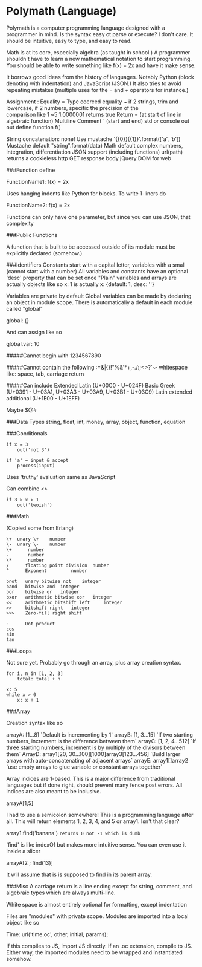 Polymath (Language)
===================

Polymath is a computer programming language designed with a programmer in mind. Is the syntax easy ot parse or execute? I don't care. It should be intuitive, easy to type, and easy to read.

Math is at its core, especially algebra (as taught in school.) A programmer shouldn't have to learn a new mathematical notation to start programming. You should be able to write something like f(x) = 2x and have it make sense.

It borrows good ideas from the history of languages. Notably Python (block denoting with indentation) and JavaScript (JSON.) It also tries to avoid repeating mistakes (multiple uses for the = and + operators for instance.)

Assignment            :
Equality              =
Type coerced equality ~
    if 2 strings, trim and lowercase, if 2 numbers, specific the precision of the                         
    comparison like 1 ~5 1.0000001 returns true
Return                = (at start of line in algebraic function)
Multiline Comment     ` (start and end)
std or console out    out
define function       f()

String concatenation: none! Use mustache '{{0}}{{1}}'.format(['a', 'b'])
Mustache default "string".format(data)
Math default complex numbers, integration, differentiation
JSON support (including functions)
url(path) returns a cookieless http GET response body
jQuery DOM for web

###Function define

FunctionName1: f(x)
    = 2x

Uses hanging indents like Python for blocks. To write 1-liners do

FunctionName2: f(x) = 2x

Functions can only have one parameter, but since you can use JSON, that complexity

###Public Functions

A function that is built to be accessed outside of its module must be explicitly declared (somehow.)

###Identifiers
Constants start with a capital letter, variables with a small (cannot start with a number)
All variables and constants have an optional 'desc' property that can be set once
"Plain" variables and arrays are actually objects like so
x: 1
is actually
x: {default: 1, desc: ''}

Variables are private by default
Global variables can be made by declaring an object in module scope. There is automatically a default in each module called "global"

global: {}

And can assign like so

global.var: 10

#####Cannot begin with
1234567890

#####Cannot contain the following
:=[]()&|{}!"%&'*+,-./:;<>?`~·
whitespace like: space, tab, carriage return

#####Can include
Extended Latin (U+00C0 - U+024F)
Basic Greek (U+0391 - U+03A1, U+03A3 - U+03A9, U+03B1 - U+03C9)
Latin extended additional (U+1E00 - U+1EFF)

Maybe
$@#

###Data Types
string, float, int, money, array, object, function, equation

###Conditionals

    if x = 3
        out('not 3')

    if 'a' = input & accept
        process(input)

Uses 'truthy' evaluation same as JavaScript

Can combine <>

    if 3 > x > 1
        out('twoish')

###Math

(Copied some from Erlang)

    \+ 	unary \+ 	number 
    \- 	unary \- 	number 
    \+ 	  	number 
    - 	  	number 
    \* 	  	number 
    /      floating point division 	number 
    ^      Exponent         number 

    bnot   unary bitwise not 	integer 
    band   bitwise and 	integer 
    bor    bitwise or 	integer 
    bxor   arithmetic bitwise xor 	integer 
    << 	   arithmetic bitshift left 	integer 
    >> 	   bitshift right 	integer 
    >>>    Zero-fill right shift 

    ·      Dot product 
    cos 
    sin 
    tan 

###Loops

Not sure yet. Probably go through an array, plus array creation syntax.

    for i, n in [1, 2, 3]
        total: total + n

    x: 5
    while x > 0
        x: x + 1

###Array

Creation syntax like so

arrayA: [1...8] \`Default is incrementing by 1\`
arrayB: [1, 3...15] \`If two starting numbers, increment is the difference between them\`
arrayC: [1, 2, 4...512] \`If three starting numbers, increment is by multiply of the divisors between them\`
ArrayD: array1[20, 30...100][1000]array3[123...456] \`Build larger arrays with auto-concatenating of adjacent arrays\`
arrayE: array1[]array2 \`use empty arrays to glue variable or constant arrays together\`

Array indices are 1-based. This is a major difference from traditional languages but if done right, should prevent many fence post errors. All indices are also meant to be inclusive.

arrayA[1;5]

I had to use a semicolon somewhere! This is a programming language after all. This will return elements 1, 2, 3, 4, and 5 or array1. Isn't that clear?

array1.find('banana') `returns 0 not -1 which is dumb`

'find' is like indexOf but makes more intuitive sense. You can even use it inside a slicer

arrayA[2 ; find(13)]

It will assume that is is supposed to find in its parent array.


###Misc
A carriage return is a line ending except for string, comment, and algebraic types which are always multi-line.

White space is almost entirely optional for formatting, except indentation

Files are "modules" with private scope. Modules are imported into a local object like so

Time: url('time.oc', other, initial, params);

If this compiles to JS, import JS directly. If an .oc extension, compile to JS. Either way, the imported modules need to be wrapped and instantiated somehow.
